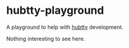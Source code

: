 # hubtty-playground

A playground to help with [hubtty](https://github.com/hubtty/hubtty) development.

Nothing interesting to see here.

